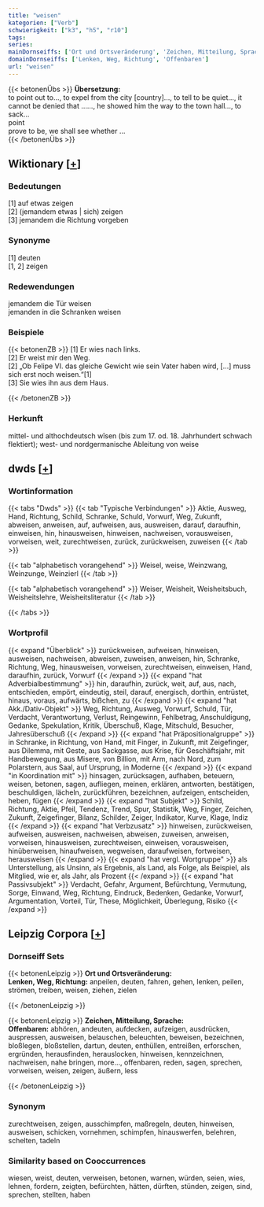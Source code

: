 ```yaml
---
title: "weisen"
kategorien: ["Verb"]
schwierigkeit: ["k3", "h5", "r10"]
tags:
series:
mainDornseiffs: ['Ort und Ortsveränderung', 'Zeichen, Mitteilung, Sprache']
domainDornseiffs: ['Lenken, Weg, Richtung', 'Offenbaren']
url: "weisen"
---
```


{{< betonenÜbs >}}
**Übersetzung:**  
to point out to..., to expel from the city [country]..., to tell to be quiet..., it cannot be denied that …..., he showed him the way to the town hall..., to sack...  
point  
prove to be, we shall see whether …  
{{< /betonenÜbs >}}

## Wiktionary [[+](https://de.wiktionary.org/wiki/weisen)]

### Bedeutungen
[1] auf etwas zeigen  
[2] (jemandem etwas | sich) zeigen  
[3] jemandem die Richtung vorgeben  

### Synonyme
[1] deuten  
[1, 2] zeigen  

### Redewendungen
jemandem die Tür weisen  
jemanden in die Schranken weisen  

### Beispiele
{{< betonenZB >}}
[1] Er wies nach links.  
[2] Er weist mir den Weg.  
[2] „Ob Felipe VI. das gleiche Gewicht wie sein Vater haben wird, […] muss sich erst noch weisen.“[1]  
[3] Sie wies ihn aus dem Haus.  

{{< /betonenZB >}}
### Herkunft
mittel- und althochdeutsch wîsen (bis zum 17. od. 18. Jahrhundert schwach flektiert); west- und nordgermanische Ableitung von weise  



## dwds [[+](https://www.dwds.de/wb/weisen)]

### Wortinformation
{{< tabs "Dwds" >}}
{{< tab "Typische Verbindungen" >}}
Aktie, Ausweg, Hand, Richtung, Schild, Schranke, Schuld, Vorwurf, Weg, Zukunft, abweisen, anweisen, auf, aufweisen, aus, ausweisen, darauf, daraufhin, einweisen, hin, hinausweisen, hinweisen, nachweisen, vorausweisen, vorweisen, weit, zurechtweisen, zurück, zurückweisen, zuweisen
{{< /tab >}}

{{< tab "alphabetisch vorangehend" >}}
Weisel, weise, Weinzwang, Weinzunge, Weinzierl
{{< /tab >}}

{{< tab "alphabetisch vorangehend" >}}
Weiser, Weisheit, Weisheitsbuch, Weisheitslehre, Weisheitsliteratur
{{< /tab >}}

{{< /tabs >}}

### Wortprofil
{{< expand "Überblick" >}} zurückweisen, aufweisen, hinweisen, ausweisen, nachweisen, abweisen, zuweisen, anweisen, hin, Schranke, Richtung, Weg, hinausweisen, vorweisen, zurechtweisen, einweisen, Hand, daraufhin, zurück, Vorwurf {{< /expand >}}
{{< expand "hat Adverbialbestimmung" >}} hin, daraufhin, zurück, weit, auf, aus, nach, entschieden, empört, eindeutig, steil, darauf, energisch, dorthin, entrüstet, hinaus, voraus, aufwärts, bißchen, zu {{< /expand >}}
{{< expand "hat Akk./Dativ-Objekt" >}} Weg, Richtung, Ausweg, Vorwurf, Schuld, Tür, Verdacht, Verantwortung, Verlust, Reingewinn, Fehlbetrag, Anschuldigung, Gedanke, Spekulation, Kritik, Überschuß, Klage, Mitschuld, Besucher, Jahresüberschuß {{< /expand >}}
{{< expand "hat Präpositionalgruppe" >}} in Schranke, in Richtung, von Hand, mit Finger, in Zukunft, mit Zeigefinger, aus Dilemma, mit Geste, aus Sackgasse, aus Krise, für Geschäftsjahr, mit Handbewegung, aus Misere, von Billion, mit Arm, nach Nord, zum Polarstern, aus Saal, auf Ursprung, in Moderne {{< /expand >}}
{{< expand "in Koordination mit" >}} hinsagen, zurücksagen, aufhaben, beteuern, weisen, betonen, sagen, aufliegen, meinen, erklären, antworten, bestätigen, beschuldigen, lächeln, zurückführen, bezeichnen, aufzeigen, entscheiden, heben, fügen {{< /expand >}}
{{< expand "hat Subjekt" >}} Schild, Richtung, Aktie, Pfeil, Tendenz, Trend, Spur, Statistik, Weg, Finger, Zeichen, Zukunft, Zeigefinger, Bilanz, Schilder, Zeiger, Indikator, Kurve, Klage, Indiz {{< /expand >}}
{{< expand "hat Verbzusatz" >}} hinweisen, zurückweisen, aufweisen, ausweisen, nachweisen, abweisen, zuweisen, anweisen, vorweisen, hinausweisen, zurechtweisen, einweisen, vorausweisen, hinüberweisen, hinaufweisen, wegweisen, daraufweisen, fortweisen, herausweisen {{< /expand >}}
{{< expand "hat vergl. Wortgruppe" >}} als Unterstellung, als Unsinn, als Ergebnis, als Land, als Folge, als Beispiel, als Mitglied, wie er, als Jahr, als Prozent {{< /expand >}}
{{< expand "hat Passivsubjekt" >}} Verdacht, Gefahr, Argument, Befürchtung, Vermutung, Sorge, Einwand, Weg, Richtung, Eindruck, Bedenken, Gedanke, Vorwurf, Argumentation, Vorteil, Tür, These, Möglichkeit, Überlegung, Risiko {{< /expand >}}

## Leipzig Corpora [[+](https://corpora.uni-leipzig.de/en/res?word=weisen&corpusId=deu_newscrawl-public_2018)]

### Dornseiff Sets
{{< betonenLeipzig >}}
**Ort und Ortsveränderung:**  
**Lenken, Weg, Richtung:** anpeilen, deuten, fahren, gehen, lenken, peilen, strömen, treiben, weisen, ziehen, zielen  

{{< /betonenLeipzig >}}


{{< betonenLeipzig >}}
**Zeichen, Mitteilung, Sprache:**  
**Offenbaren:** abhören, andeuten, aufdecken, aufzeigen, ausdrücken, auspressen, ausweisen, belauschen, beleuchten, beweisen, bezeichnen, bloßlegen, bloßstellen, dartun, deuten, enthüllen, entreißen, erforschen, ergründen, herausfinden, herauslocken, hinweisen, kennzeichnen, nachweisen, nahe bringen, more..., offenbaren, reden, sagen, sprechen, vorweisen, weisen, zeigen, äußern, less  

{{< /betonenLeipzig >}}

### Synonym
zurechtweisen, zeigen, ausschimpfen, maßregeln, deuten, hinweisen, ausweisen, schicken, vornehmen, schimpfen, hinauswerfen, belehren, schelten, tadeln


### Similarity based on Cooccurrences
wiesen, weist, deuten, verweisen, betonen, warnen, würden, seien, wies, lehnen, fordern, zeigten, befürchten, hätten, dürften, stünden, zeigen, sind, sprechen, stellten, haben

